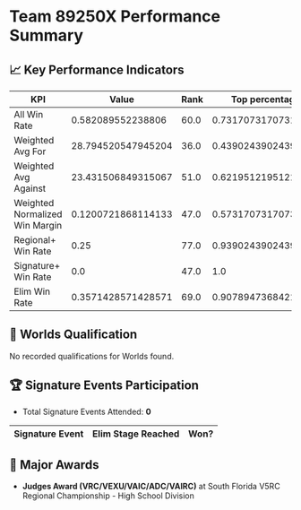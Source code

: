 # Team 89250X Performance Summary

## 📈 Key Performance Indicators
| KPI | Value | Rank | Top percentage |
| --- | ----- | ---- | ----- |
| All Win Rate | 0.582089552238806 | 60.0 | 0.7317073170731707 |
| Weighted Avg For | 28.794520547945204 | 36.0 | 0.43902439024390244 |
| Weighted Avg Against | 23.431506849315067 | 51.0 | 0.6219512195121951 |
| Weighted Normalized Win Margin | 0.1200721868114133 | 47.0 | 0.573170731707317 |
| Regional+ Win Rate | 0.25 | 77.0 | 0.9390243902439024 |
| Signature+ Win Rate | 0.0 | 47.0 | 1.0 |
| Elim Win Rate | 0.3571428571428571 | 69.0 | 0.9078947368421053 |


## 🎯 Worlds Qualification
No recorded qualifications for Worlds found.

## 🏆 Signature Events Participation
- Total Signature Events Attended: **0**

| Signature Event | Elim Stage Reached | Won? |
|:----------------|:-------------------|:----|


## 🥇 Major Awards
- **Judges Award (VRC/VEXU/VAIC/ADC/VAIRC)** at South Florida V5RC Regional Championship - High School Division

